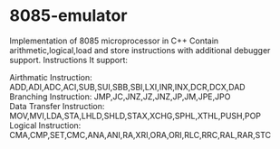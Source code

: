 # 8085-emulator
Implementation of 8085 microprocessor in C++
Contain arithmetic,logical,load and store instructions with additional debugger support.
Instructions It support:</br>

Airthmatic Instruction: ADD,ADI,ADC,ACI,SUB,SUI,SBB,SBI,LXI,INR,INX,DCR,DCX,DAD</br>
Branching Instruction: JMP,JC,JNZ,JZ,JNZ,JP,JM,JPE,JPO </br>
Data Transfer Instruction: MOV,MVI,LDA,STA,LHLD,SHLD,STAX,XCHG,SPHL,XTHL,PUSH,POP</br>
Logical Instruction: CMA,CMP,SET,CMC,ANA,ANI,RA,XRI,ORA,ORI,RLC,RRC,RAL,RAR,STC </br>



